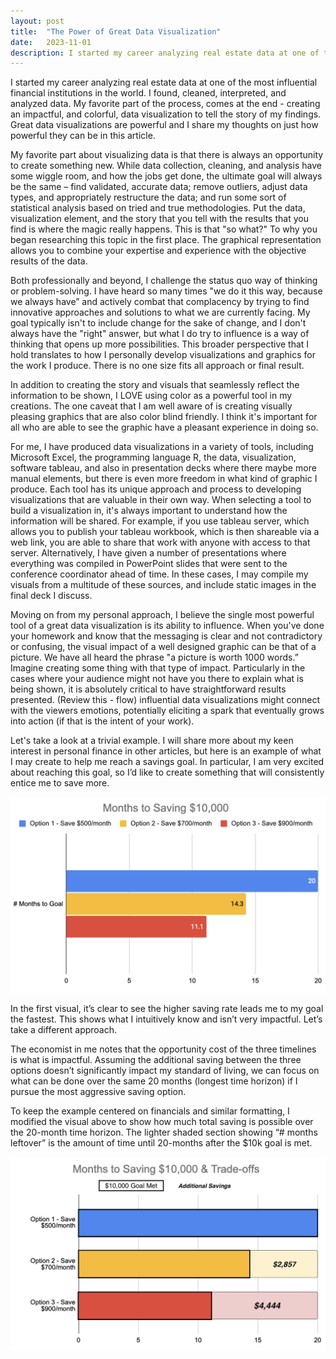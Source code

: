 ```yaml
---
layout: post
title:  "The Power of Great Data Visualization"
date:   2023-11-01
description: I started my career analyzing real estate data at one of the most influential financial institutions in the world. I found, cleaned, interpreted, and analyzed data. My favorite part of the process, comes at the end - creating an impactful, and colorful, data visualization to tell the story of my findings. Great data visualizations are powerful and I share my thoughts on just how powerful they can be in this article.
---
```


<!-- <p class="intro"> -->
<p style="font-size:100%"></p><span class="dropcap"></span>

I started my career analyzing real estate data at one of the most influential financial institutions in the world. I found, cleaned, interpreted, and analyzed data. My favorite part of the process, comes at the end - creating an impactful, and colorful, data visualization to tell the story of my findings. Great data visualizations are powerful and I share my thoughts on just how powerful they can be in this article.


My favorite part about visualizing data is that there is always an opportunity to create something new. While data collection, cleaning, and analysis have some wiggle room, and how the jobs get done, the ultimate goal will always be the same – find validated, accurate data; remove outliers, adjust data types, and appropriately restructure the data; and run some sort of statistical analysis based on tried and true methodologies. Put the data, visualization element, and the story that you tell with the results that you find is where the magic really happens. This is that "so what?" To why you began researching this topic in the first place. The graphical representation allows you to combine your expertise and experience with the objective results of the data.


Both professionally and beyond, I challenge the status quo way of thinking or problem-solving. I have heard so many times "we do it this way, because we always have” and actively combat that complacency by trying to find innovative approaches and solutions to what we are currently facing. My goal typically isn't to include change for the sake of change, and I don't always have the "right" answer, but what I do try to influence is a way of thinking that opens up more possibilities. This broader perspective that I hold translates to how I personally develop visualizations and graphics for the work I produce. There is no one size fits all approach or final result.


In addition to creating the story and visuals that seamlessly reflect the information to be shown, I LOVE using color as a powerful tool in my creations. The one caveat that I am well aware of is creating visually pleasing graphics that are also color blind friendly. I think it's important for all who are able to see the graphic have a pleasant experience in doing so. 


For me, I have produced data visualizations in a variety of tools, including Microsoft Excel, the programming language R, the data, visualization, software tableau, and also in presentation decks where there maybe more manual elements, but there is even more freedom in what kind of graphic I produce. Each tool has its unique approach and process to developing visualizations that are valuable in their own way. When selecting a tool to build a visualization in, it's always important to understand how the information will be shared. For example, if you use tableau server, which allows you to publish your tableau workbook, which is then shareable via a web link, you are able to share that work with anyone with access to that server. Alternatively, I have given a number of presentations where everything was compiled in PowerPoint slides that were sent to the conference coordinator ahead of time. In these cases, I may compile my visuals from a multitude of these sources, and include static images in the final deck I discuss.


Moving on from my personal approach, I believe the single most powerful tool of a great data visualization is its ability to influence. When you've done your homework and know that the messaging is clear and not contradictory or confusing, the visual impact of a well designed graphic can be that of a picture. We have all heard the phrase "a picture is worth 1000 words.” Imagine creating some thing with that type of impact. Particularly in the cases where your audience might not have you there to explain what is being shown, it is absolutely critical to have straightforward results presented. (Review this - flow) influential data visualizations might connect with the viewers emotions, potentially eliciting a spark that eventually grows into action (if that is the intent of your work).


Let's take a look at a trivial example.
I will share more about my keen interest in personal finance in other articles, but here is an example of what I may create to help me reach a savings goal. In particular, I am very excited about reaching this goal, so I’d like to create something that will consistently entice me to save more.


<img src="/assets/2023-11-01-months-to-save.png" alt=""> 


In the first visual, it’s clear to see the higher saving rate leads me to my goal the fastest. This shows what I intuitively know and isn’t very impactful. Let’s take a different approach.


The economist in me notes that the opportunity cost of the three timelines is what is impactful. Assuming the additional saving between the three options doesn’t significantly impact my standard of living, we can focus on what can be done over the same 20 months (longest time horizon) if I pursue the most aggressive saving option.


To keep the example centered on financials and similar formatting, I modified the visual above to show how much total saving is possible over the 20-month time horizon. The lighter shaded section showing “# months leftover” is the amount of time until 20-months after the $10k goal is met. 


<img src="/assets/2023-11-01-saving-tradeoff.png" alt=""> 

